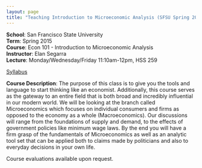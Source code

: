 ```yaml
---
layout: page
title: "Teaching Introduction to Microeconomic Analysis (SFSU Spring 2015) "
---
```


**School**: San Francisco State University  
**Term**: Spring 2015  
**Course**: Econ 101 - Introduction to Microeconomic Analysis  
**Instructor**: Elan Segarra  
**Lecture**: Monday/Wednesday/Friday 11:10am-12pm, HSS 259  

[Syllabus](Syllabus)

**Course Description**: The purpose of this class is to give you the tools and language to start thinking like an economist. Additionally, this course serves as the gateway to an entire field that is both broad and incredibly influential in our modern world. We will be looking at the branch called Microeconomics which focuses on individual consumers and firms as opposed to the economy as a whole (Macroeconomics). Our discussions will range from the foundations of supply and demand, to the effects of government policies like minimum wage laws. By the end you will have a firm grasp of the fundamentals of Microeconomics as well as an analytic tool set that can be applied both to claims made by politicians and also to everyday decisions in your own life.

Course evaluations available upon request.
